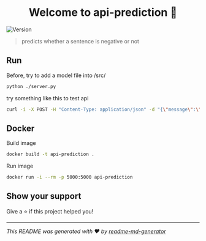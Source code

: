 <h1 align="center">Welcome to api-prediction 👋</h1>
<p>
  <img alt="Version" src="https://img.shields.io/badge/version-1.0.0-blue.svg?cacheSeconds=2592000" />
</p>

> predicts whether a sentence is negative or not

## Run

Before, try to add a model file into /src/
```sh
python ./server.py
```

try something like this to test api
```sh
curl -i -X POST -H "Content-Type: application/json" -d "{\"message\":\"hello bob, how are you?\"}" http://localhost:5000/api/v1/analyses
```

## Docker

Build image
```sh
docker build -t api-prediction .
```

Run image
```sh
docker run -i --rm -p 5000:5000 api-prediction
```

## Show your support

Give a ⭐️ if this project helped you!

***
_This README was generated with ❤️ by [readme-md-generator](https://github.com/kefranabg/readme-md-generator)_